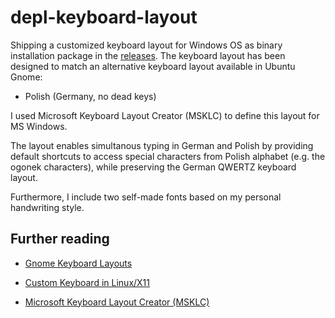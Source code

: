 # depl-keyboard-layout

Shipping a customized keyboard layout for Windows OS as binary installation package in the [releases](https://github.com/sarumaj/depl-keyboard-layout/releases/latest).
The keyboard layout has been designed to match an alternative keyboard layout available in Ubuntu Gnome:

- Polish (Germany, no dead keys)

I used Microsoft Keyboard Layout Creator (MSKLC) to define this layout for MS Windows.

The layout enables simultanous typing in German and Polish by providing default shortcuts to access special characters from Polish alphabet (e.g. the ogonek characters), while preserving the German QWERTZ keyboard layout.

Furthermore, I include two self-made fonts based on my personal handwriting style.

## Further reading

- [Gnome Keyboard Layouts](https://help.ubuntu.com/stable/ubuntu-help/keyboard-layouts.html.en)

- [Custom Keyboard in Linux/X11](https://people.uleth.ca/~daniel.odonnell/Blog/custom-keyboard-in-linuxx11)

- [Microsoft Keyboard Layout Creator (MSKLC)](https://www.microsoft.com/en-us/download/details.aspx?id=102134)
